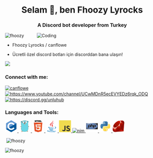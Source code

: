 <h1 align="center">Selam 👋, ben Fhoozy Lyrocks</h1>
<h3 align="center">A Discord bot developer from Turkey</h3>
<img align="right" alt="Coding" width="400" src="https://cdn.discordapp.com/attachments/1004442883333570570/1026027713741463562/pp.png">

<p align="left"> <img src="https://komarev.com/ghpvc/?username=fhoozy&label=Profile%20views&color=000000&style=plastic" alt="fhoozy" /> </p>

- Fhoozy Lyrocks / canflowe

- Ücretli özel discord botları için discorddan bana ulaşın!

<img src="https://lanyard-profile-readme.vercel.app/api/483657756310765591?theme=light&amp;bg=7ad3f5&amp;animated=true&amp;hideDiscrim=true&amp;borderRadius=30px&amp;idleMessage=Probably%20doing%20something%20else">

<h3 align="left">Connect with me:</h3>
<p align="left">
<a href="https://instagram.com/canflowe" target="blank"><img align="center" src="https://raw.githubusercontent.com/rahuldkjain/github-profile-readme-generator/master/src/images/icons/Social/instagram.svg" alt="canflowe" height="30" width="40" /></a>
<a href="https://www.youtube.com/c/fhoozy" target="blank"><img align="center" src="https://raw.githubusercontent.com/rahuldkjain/github-profile-readme-generator/master/src/images/icons/Social/youtube.svg" alt="https://www.youtube.com/channel/UCwMDnR5ecEVYEDz6rqk_ODQ" height="30" width="40" /></a>
<a href="https://discord.gg/unluhub" target="blank"><img align="center" src="https://raw.githubusercontent.com/rahuldkjain/github-profile-readme-generator/master/src/images/icons/Social/discord.svg" alt="https://discord.gg/unluhub" height="30" width="40" /></a>
</p>

<h3 align="left">Languages and Tools:</h3>
<p align="left"> <a href="https://www.cprogramming.com/" target="_blank" rel="noreferrer"> <img src="https://raw.githubusercontent.com/devicons/devicon/master/icons/c/c-original.svg" alt="c" width="40" height="40"/> </a> <a href="https://golang.org" target="_blank" rel="noreferrer"> <img src="https://raw.githubusercontent.com/devicons/devicon/master/icons/go/go-original.svg" alt="go" width="40" height="40"/> </a> <a href="https://www.w3.org/html/" target="_blank" rel="noreferrer"> <img src="https://raw.githubusercontent.com/devicons/devicon/master/icons/html5/html5-original-wordmark.svg" alt="html5" width="40" height="40"/> </a> <a href="https://www.java.com" target="_blank" rel="noreferrer"> <img src="https://raw.githubusercontent.com/devicons/devicon/master/icons/java/java-original.svg" alt="java" width="40" height="40"/> </a> <a href="https://developer.mozilla.org/en-US/docs/Web/JavaScript" target="_blank" rel="noreferrer"> <img src="https://raw.githubusercontent.com/devicons/devicon/master/icons/javascript/javascript-original.svg" alt="javascript" width="40" height="40"/> </a> <a href="https://nim-lang.org/" target="_blank" rel="noreferrer"> <img src="https://www.vectorlogo.zone/logos/nim-lang/nim-lang-icon.svg" alt="nim" width="40" height="40"/> </a> <a href="https://www.php.net" target="_blank" rel="noreferrer"> <img src="https://raw.githubusercontent.com/devicons/devicon/master/icons/php/php-original.svg" alt="php" width="40" height="40"/> </a> <a href="https://www.python.org" target="_blank" rel="noreferrer"> <img src="https://raw.githubusercontent.com/devicons/devicon/master/icons/python/python-original.svg" alt="python" width="40" height="40"/> </a> <a href="https://www.ruby-lang.org/en/" target="_blank" rel="noreferrer"> <img src="https://raw.githubusercontent.com/devicons/devicon/master/icons/ruby/ruby-original.svg" alt="ruby" width="40" height="40"/> </a> </p>

<p>&nbsp;<img align="center" src="https://github-readme-stats.vercel.app/api?username=fhoozy&show_icons=true&locale=en" alt="fhoozy" /></p>

<p><img align="center" src="https://github-readme-streak-stats.herokuapp.com/?user=fhoozy&theme=dark" alt="fhoozy" /></p>
